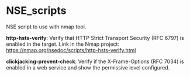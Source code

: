 # NSE_scripts
NSE script to use with nmap tool.

**http-hsts-verify**: Verify that HTTP Strict Transport Security (RFC 6797) is enabled in the target. Link in the Nmap project: https://nmap.org/nsedoc/scripts/http-hsts-verify.html

**clickjacking-prevent-check**: Verify if the X-Frame-Options (RFC 7034) is enabled in a web service and show the permissive level configured.
